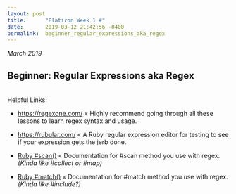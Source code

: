 ```yaml
---
layout: post
title:      "Flatiron Week 1 #"
date:       2019-03-12 21:42:56 -0400
permalink:  beginner_regular_expressions_aka_regex
---
```


*March 2019*
## Beginner: Regular Expressions aka Regex
</br>
Helpful Links:

* https://regexone.com/ « Highly recommend going through all these lessons to learn regex syntax and usage.

* https://rubular.com/ « A Ruby regular expression editor for testing to see if your expression gets the jerb done.

* [Ruby #scan()](https://ruby-doc.org/core-2.2.0/String.html#method-i-scan) « Documentation for #scan method you use with regex. *(Kinda like #collect or #map)*

* [Ruby #match()](https://ruby-doc.org/core-2.1.4/Regexp.html#method-i-match) « Documentation for #match method you use with regex. *(Kinda like #include?)*
